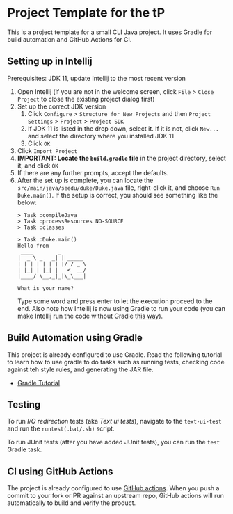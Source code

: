 # Project Template for the tP

This is a project template for a small CLI Java project. It uses Gradle for build automation and GitHub Actions for CI.

## Setting up in Intellij

Prerequisites: JDK 11, update Intellij to the most recent version

1. Open Intellij (if you are not in the welcome screen, click `File` > `Close Project` to close the existing project dialog first)
1. Set up the correct JDK version
   1. Click `Configure` > `Structure for New Projects` and then `Project Settings` > `Project` > `Project SDK`
   1. If JDK 11 is listed in the drop down, select it. If it is not, click `New...` and select the directory where you installed JDK 11
   1. Click `OK`
1. Click `Import Project`
1. **IMPORTANT: Locate the `build.gradle` file** in the project directory, select it, and click `OK`
1. If there are any further prompts, accept the defaults.
1. After the set up is complete, you can locate the `src/main/java/seedu/duke/Duke.java` file, right-click it, and choose `Run Duke.main()`. If the setup is correct, you should see something like the below:
   ```
   > Task :compileJava
   > Task :processResources NO-SOURCE
   > Task :classes
   
   > Task :Duke.main()
   Hello from
    ____        _        
   |  _ \ _   _| | _____ 
   | | | | | | | |/ / _ \
   | |_| | |_| |   <  __/
   |____/ \__,_|_|\_\___|
   
   What is your name?
   ```
   Type some word and press enter to let the execution proceed to the end. Also note how Intellij is now using Gradle to run your code (you can make Intellij run the code without Gradle [this way](tutorials/assets/RunUsingIntellij.png)).

## Build Automation using Gradle

This project is already configured to use Gradle. Read the following tutorial to learn how to use gradle to do tasks such as running tests, checking code against teh style rules, and generating the JAR file.
 
* [Gradle Tutorial](tutorials/gradleTutorial.md)

## Testing

To run _I/O redirection_ tests (aka _Text ui tests_), navigate to the `text-ui-test` and run the `runtest(.bat/.sh)` script.

To run JUnit tests (after you have added JUnit tests), you can run the `test` Gradle task.

## CI using GitHub Actions

The project is already configured to use [GitHub actions](https://github.com/features/actions). When you push a commit to your fork or PR against an upstream repo, GitHub actions will run automatically to build and verify the product.
